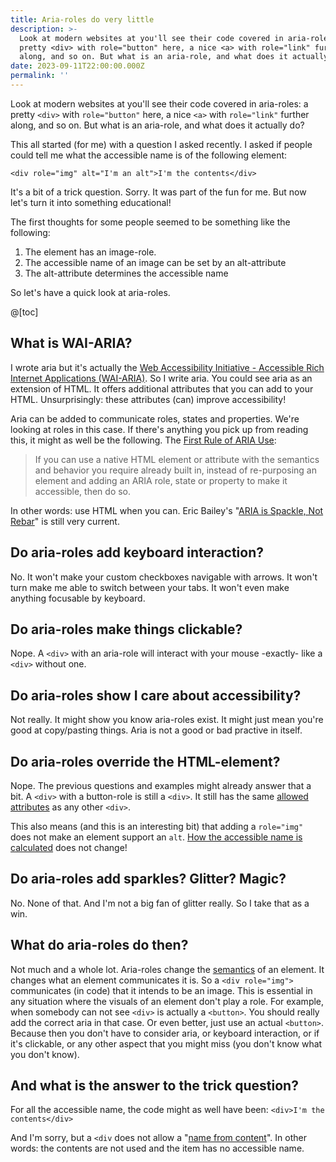 ```yaml
---
title: Aria-roles do very little
description: >-
  Look at modern websites at you'll see their code covered in aria-roles: a
  pretty <div> with role="button" here, a nice <a> with role="link" further
  along, and so on. But what is an aria-role, and what does it actually do?
date: 2023-09-11T22:00:00.000Z
permalink: ''
---
```


Look at modern websites at you'll see their code covered in aria-roles: a pretty `<div>` with `role="button"` here, a nice `<a>` with `role="link"` further along, and so on. But what is an aria-role, and what does it actually do?

This all started (for me) with a question I asked recently. I asked if people could tell me what the accessible name is of the following element:

`<div role="img" alt="I'm an alt">I'm the contents</div>`

It's a bit of a trick question. Sorry. It was part of the fun for me. But now let's turn it into something educational!

The first thoughts for some people seemed to be something like the following:

1. The element has an image-role.
2. The accessible name of an image can be set by an alt-attribute
3. The alt-attribute determines the accessible name

So let's have a quick look at aria-roles.

@\[toc]

## What is WAI-ARIA?

I wrote aria but it's actually the [Web Accessibility Initiative - Accessible Rich Internet Applications (WAI-ARIA)](https://www.w3.org/TR/wai-aria-1.2/). So I write aria.
You could see aria as an extension of HTML. It offers additional attributes that you can add to your HTML. Unsurprisingly: these attributes (can) improve accessibility!

Aria can be added to communicate roles, states and properties. We're looking at roles in this case. If there's anything you pick up from reading this, it might as well be the following. The [First Rule of ARIA Use](https://www.w3.org/TR/using-aria/#firstrule):

> If you can use a native HTML element or attribute with the semantics and behavior you require already built in, instead of re-purposing an element and adding an ARIA role, state or property to make it accessible, then do so.

In other words: use HTML when you can. Eric Bailey's "[ARIA is Spackle, Not Rebar](https://css-tricks.com/aria-spackle-not-rebar/)" is still very current.

## Do aria-roles add keyboard interaction?

No. It won't make your custom checkboxes navigable with arrows. It won't turn make me able to switch between your tabs. It won't even make anything focusable by keyboard.

## Do aria-roles make things clickable?

Nope. A `<div>` with an aria-role will interact with your mouse -exactly- like a `<div>` without one.

## Do aria-roles show I care about accessibility?

Not really. It might show you know aria-roles exist. It might just mean you're good at copy/pasting things. Aria is not a good or bad practive in itself.

## Do aria-roles override the HTML-element?

Nope. The previous questions and examples might already answer that a bit. A `<div>` with a button-role is still a `<div>`.  It still has the same [allowed attributes](https://html.spec.whatwg.org/multipage/grouping-content.html#the-div-element) as any other `<div>`.

This also means (and this is an interesting bit) that adding a `role="img"` does not make an element support an `alt`.  [How the accessible name is calculated](https://www.erikkroes.nl/blog/anchor-link/#how-is-the-accessible-name-calculated) does not change!

## Do aria-roles add sparkles? Glitter? Magic?

No. None of that. And I'm not a big fan of glitter really. So I take that as a win.

## What do aria-roles do then?

Not much and a whole lot. Aria-roles change the [semantics](https://www.erikkroes.nl/blog/semantics-what-does-it-mean/) of an element. It changes what an element communicates it is.
So a `<div role="img">` communicates (in code) that it intends to be an image. This is essential in any situation where the visuals of an element don't play a role. For example, when somebody can not see `<div>` is actually a `<button>`. You should really add the correct aria in that case. Or even better, just use an actual `<button>`. Because then you don't have to consider aria, or keyboard interaction, or if it's clickable, or any other aspect that you might miss (you don't know what you don't know).

## And what is the answer to the trick question?

For all the accessible name, the code might as well have been:
`<div>I'm the contents</div>`

And I'm sorry, but a `<div` does not allow a "[name from content](https://www.w3.org/TR/accname-1.2/#step2F)". In other words: the contents are not used and the item has no accessible name.
